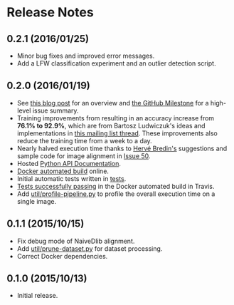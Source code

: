 # Release Notes

## 0.2.1 (2016/01/25)
+ Minor bug fixes and improved error messages.
+ Add a LFW classification experiment and an outlier detection script.

## 0.2.0 (2016/01/19)
+ See [this blog post](http://bamos.github.io/2016/01/19/openface-0.2.0/)
  for an overview and
  [the GitHub Milestone](https://github.com/cmusatyalab/openface/milestones/v0.2.0)
  for a high-level issue summary.
+ Training improvements from resulting in an accuracy increase from **76.1% to 92.9%**,
  which are from Bartosz Ludwiczuk's ideas and implementations in
  [this mailing list thread](https://groups.google.com/forum/#!topic/cmu-openface/dcPh883T1rk).
  These improvements also reduce the training time from a week to a day.
+ Nearly halved execution time thanks to [Hervé Bredin's](http://herve.niderb.fr/)
  suggestions and sample code for image alignment in
  [Issue 50](https://github.com/cmusatyalab/openface/issues/50).
+ Hosted
  [Python API Documentation](http://openface-api.readthedocs.org/en/latest/index.html).
+ [Docker automated build](https://hub.docker.com/r/bamos/openface) online.
+ Initial automatic tests written in [tests](https://github.com/cmusatyalab/openface/tree/0.2.0/tests).
+ [Tests successfully passing](https://travis-ci.org/cmusatyalab/openface/branches)
  in the Docker automated build in Travis.
+ Add
  [util/profile-pipeline.py](https://github.com/cmusatyalab/openface/tree/0.2.0/util/profile-pipeline.py)
  to profile the overall execution time on a single image.

## 0.1.1 (2015/10/15)
+ Fix debug mode of NaiveDlib alignment.
+ Add
  [util/prune-dataset.py](https://github.com/cmusatyalab/openface/tree/0.1.1/util/prune-dataset.py)
  for dataset processing.
+ Correct Docker dependencies.

## 0.1.0 (2015/10/13)
+ Initial release.
